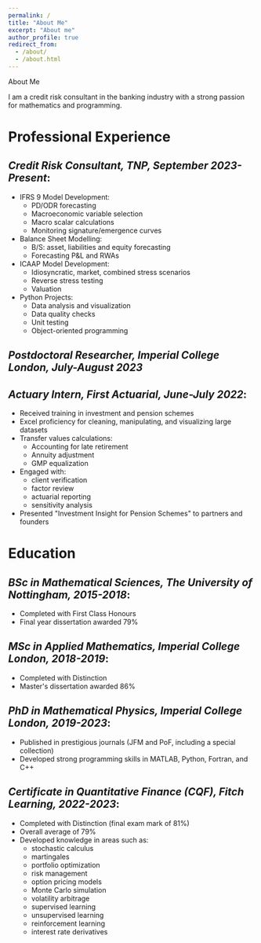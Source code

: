 ```yaml
---
permalink: /
title: "About Me"
excerpt: "About me"
author_profile: true
redirect_from: 
  - /about/
  - /about.html
---
```


About Me

I am a credit risk consultant in the banking industry with a strong passion for mathematics and programming.

# Professional Experience

## _Credit Risk Consultant, TNP, September 2023-Present_:

* IFRS 9 Model Development:
    - PD/ODR forecasting
    - Macroeconomic variable selection
    - Macro scalar calculations
    - Monitoring signature/emergence curves
* Balance Sheet Modelling:
  - B/S: asset, liabilities and equity forecasting
  - Forecasting P&L and RWAs
* ICAAP Model Development:
  - Idiosyncratic, market, combined stress scenarios
  - Reverse stress testing
  - Valuation
* Python Projects:
  - Data analysis and visualization
  - Data quality checks
  - Unit testing
  - Object-oriented programming

## _Postdoctoral Researcher, Imperial College London, July-August 2023_

## _Actuary Intern, First Actuarial, June-July 2022_:

* Received training in investment and pension schemes
* Excel proficiency for cleaning, manipulating, and visualizing large datasets
* Transfer values calculations:
  - Accounting for late retirement
  - Annuity adjustment
  - GMP equalization
* Engaged with:
  - client verification
  - factor review
  - actuarial reporting
  - sensitivity analysis
* Presented "Investment Insight for Pension Schemes" to partners and founders

# Education

## _BSc in Mathematical Sciences, The University of Nottingham, 2015-2018_:

* Completed with First Class Honours
* Final year dissertation awarded 79%

## _MSc in Applied Mathematics, Imperial College London, 2018-2019_:

* Completed with Distinction
* Master's dissertation awarded 86%

## _PhD in Mathematical Physics, Imperial College London, 2019-2023_:

* Published in prestigious journals (JFM and PoF, including a special collection)
* Developed strong programming skills in MATLAB, Python, Fortran, and C++

## _Certificate in Quantitative Finance (CQF), Fitch Learning, 2022-2023_:

* Completed with Distinction (final exam mark of 81%)
* Overall average of 79%
* Developed knowledge in areas such as:
  - stochastic calculus
  - martingales
  - portfolio optimization
  - risk management
  - option pricing models
  - Monte Carlo simulation
  - volatility arbitrage
  - supervised learning
  - unsupervised learning
  - reinforcement learning
  - interest rate derivatives
